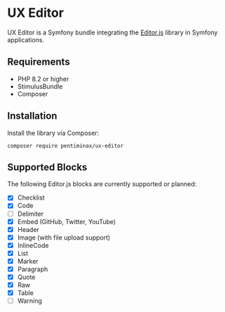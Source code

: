 # UX Editor

UX Editor is a Symfony bundle integrating the [Editor.js][1] library in Symfony applications.

[1]: https://editorjs.io

## Requirements 
- PHP 8.2 or higher
- StimulusBundle
- Composer

## Installation

Install the library via Composer:

```console
composer require pentiminax/ux-editor
```
## Supported Blocks

The following Editor.js blocks are currently supported or planned:

- [x] Checklist  
- [x] Code  
- [ ] Delimiter  
- [x] Embed (GitHub, Twitter, YouTube)  
- [x] Header  
- [x] Image (with file upload support)  
- [x] InlineCode  
- [x] List  
- [x] Marker  
- [x] Paragraph  
- [x] Quote  
- [x] Raw 
- [x] Table  
- [ ] Warning   
